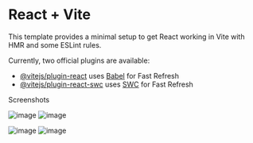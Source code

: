 # React + Vite

This template provides a minimal setup to get React working in Vite with HMR and some ESLint rules.

Currently, two official plugins are available:

- [@vitejs/plugin-react](https://github.com/vitejs/vite-plugin-react/blob/main/packages/plugin-react/README.md) uses [Babel](https://babeljs.io/) for Fast Refresh
- [@vitejs/plugin-react-swc](https://github.com/vitejs/vite-plugin-react-swc) uses [SWC](https://swc.rs/) for Fast Refresh


Screenshots

![image](https://github.com/user-attachments/assets/736c2b3b-b433-4fee-b8fd-0d7d88dafea2)
![image](https://github.com/user-attachments/assets/b78c1de4-f372-4f2d-8e67-561f10847a0a)

![image](https://github.com/user-attachments/assets/67624988-92ee-4f35-aac6-e961fcbd3d01)
![image](https://github.com/user-attachments/assets/e83c76a2-c98e-42c1-b8da-ae2d341116b6)

